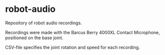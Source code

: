 # robot-audio
Repository of robot audio recordings.

Recordings were made with the Barcus Berry 4000XL Contact Microphone, positioned on the base joint.

CSV-file specifies the joint rotation and speed for each recording.
